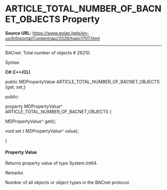 # ARTICLE_TOTAL_NUMBER_OF_BACNET_OBJECTS Property

**Source URL:** https://www.eplan.help/en-us/Infoportal/Content/api/2026/topic1707.html

---

BACnet: Total number of objects # 26210.

Syntax

**C#**
**C++/CLI**


public MDPropertyValue ARTICLE_TOTAL_NUMBER_OF_BACNET_OBJECTS {get; set;}

public:

property MDPropertyValue^ ARTICLE_TOTAL_NUMBER_OF_BACNET_OBJECTS {

   MDPropertyValue^ get();

   void set (    MDPropertyValue^ value);

}


#### Property Value

Returns property value of type System.Int64.

Remarks

Number of all objects or object types in the BACnet protocol.
